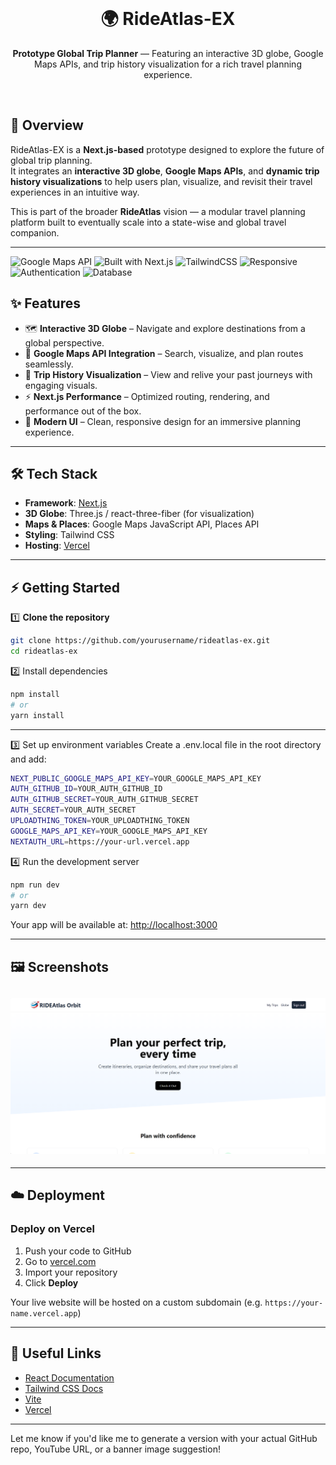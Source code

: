 <div align="center">
  <br />
  <h1>🌍 RideAtlas-EX</h1>
  <p>
    <b>Prototype Global Trip Planner</b> — Featuring an interactive 3D globe, Google Maps APIs, and trip history visualization for a rich travel planning experience.
  </p>
  <br />
</div>

## 🚀 Overview

RideAtlas-EX is a **Next.js-based** prototype designed to explore the future of global trip planning.  
It integrates an **interactive 3D globe**, **Google Maps APIs**, and **dynamic trip history visualizations** to help users plan, visualize, and revisit their travel experiences in an intuitive way.

This is part of the broader **RideAtlas** vision — a modular travel planning platform built to eventually scale into a state-wise and global travel companion.

---

![Google Maps API](https://img.shields.io/badge/API-Google%20Maps-blue)
![Built with Next.js](https://img.shields.io/badge/Built%20With-Next.js-black)
![TailwindCSS](https://img.shields.io/badge/Styled%20With-TailwindCSS-38bdf8)
![Responsive](https://img.shields.io/badge/Mobile%20First-Yes-green)
![Authentication](https://img.shields.io/badge/Auth-NextAuth.js-orange)
![Database](https://img.shields.io/badge/Database-Prisma%20%2B%20PostgreSQL-purple)

## ✨ Features

- 🗺 **Interactive 3D Globe** – Navigate and explore destinations from a global perspective.
- 📍 **Google Maps API Integration** – Search, visualize, and plan routes seamlessly.
- 📝 **Trip History Visualization** – View and relive your past journeys with engaging visuals.
- ⚡ **Next.js Performance** – Optimized routing, rendering, and performance out of the box.
- 🎨 **Modern UI** – Clean, responsive design for an immersive planning experience.

---

## 🛠 Tech Stack

- **Framework**: [Next.js](https://nextjs.org)
- **3D Globe**: Three.js / react-three-fiber (for visualization)
- **Maps & Places**: Google Maps JavaScript API, Places API
- **Styling**: Tailwind CSS
- **Hosting**: [Vercel](https://vercel.com)

---

## ⚡ Getting Started

1️⃣ **Clone the repository**

```bash
git clone https://github.com/yourusername/rideatlas-ex.git
cd rideatlas-ex
```

2️⃣ Install dependencies

```bash
npm install
# or
yarn install
```

---

3️⃣ Set up environment variables
Create a .env.local file in the root directory and add:

```bash
NEXT_PUBLIC_GOOGLE_MAPS_API_KEY=YOUR_GOOGLE_MAPS_API_KEY
AUTH_GITHUB_ID=YOUR_AUTH_GITHUB_ID
AUTH_GITHUB_SECRET=YOUR_AUTH_GITHUB_SECRET
AUTH_SECRET=YOUR_AUTH_SECRET
UPLOADTHING_TOKEN=YOUR_UPLOADTHING_TOKEN
GOOGLE_MAPS_API_KEY=YOUR_GOOGLE_MAPS_API_KEY
NEXTAUTH_URL=https://your-url.vercel.app
```

4️⃣ Run the development server

```bash
npm run dev
# or
yarn dev
```

Your app will be available at: [http://localhost:3000](http://localhost:3000)

---

## 🖼️ Screenshots

## <div><img src="public/pic.png" alt="Screenshot" /></div>

---

## ☁️ Deployment

### Deploy on Vercel

1. Push your code to GitHub
2. Go to [vercel.com](https://vercel.com)
3. Import your repository
4. Click **Deploy**

Your live website will be hosted on a custom subdomain (e.g. `https://your-name.vercel.app`)

---

## 🔗 Useful Links

- [React Documentation](https://reactjs.org/)
- [Tailwind CSS Docs](https://tailwindcss.com/)
- [Vite](https://vitejs.dev/)
- [Vercel](https://vercel.com/)

---

Let me know if you'd like me to generate a version with your actual GitHub repo, YouTube URL, or a banner image suggestion!
